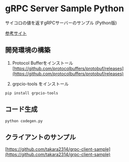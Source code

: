 # gRPC Server Sample Python

サイコロの値を返すgRPCサーバーのサンプル (Python版)

[参考サイト](https://qiita.com/ny7760/items/1c793e7cd651c4c9e449)

## 開発環境の構築

1. Protocol Bufferをインストール
   [https://github.com/protocolbuffers/protobuf/releases](https://github.com/protocolbuffers/protobuf/releases)

2. grpcio-tools をインストール

```shell
pip install grpcio-tools
```

## コード生成

```shell
python codegen.py
```

## クライアントのサンプル

[https://github.com/takara2314/grpc-client-sample](https://github.com/takara2314/grpc-client-sample)
